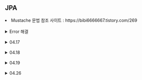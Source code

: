 <h2>JPA</h2>
<li>Mustache 문법 참조 사이트 : https://bibi6666667.tistory.com/269</li>
<br>
<details>
  <summary>
    Error 해결
  </summary>
  <ul dir="auto">
  <li>Name for argument of type Error</li>
  <ol>
    <li>Parameter를 처리하는 BoardVo 객체 이용</li>
    insert(BoardVo vo) {}
    <li>insert(@RequestParam("title") String title,</li>
    @RequestParam("title") String content) {}
    
  </ol>
    
</details>

<br>
<details>
  <summary>
    04.17
  </summary>
  <ul dir="auto">
    <br>
    
    jpql (sql문 사용)
    queryDSL (jsql에서 좀 더 발전)

    Model 값 출력
     ${} : EL
     <c:forEach> : JSTL -> for 문 대신 처리 class
     자주쓰는 명령어를 tag로 바꾼,
    
    Controller
      model.addAttribute("name", "shin" );
      return "view"  // view.jsp에 전달
      
    view.jsp  ->
      <% =model.getAttribute("name") %>  // java 문법 꺼낼 때
      ${ name }

    -----------------------
    bean : instance static (static = 한 개만 가능)
    
    Class car { } class : car</ul>
    
    static - compile시 미리 생성

    
    Reference type
      Car myCar = new Car();  // heap (tree)
      instance : myCar

    
    Primitive type
      int num = 3;     // stack : 메모리에서 일부만 동작
      instance : num   // 
</details>
<br>
<details>
  <summary>
    04.18
  </summary>
  <ul dir="auto">
    <br>

    Spring      <->        jap        <->              h2 db
                           orm
                           java 문법(class 사용)
                           .save(boardVo) - (insert)
                           sql -> (대신) JPQL or QueryDSL
                           
    {{ }} = model.getAttribute                       

    a href & from tag = GetMapping
    reqmap 대신 rest (하나의 주소를 method를 바꿔서 다른일을 하게끔 : CRUD)

    form tag안 input type들을 request
    name 안의 변수를(name="title") Controller에 전송
    submit 누르면 action의 주소로 이동

    POST로 적으면 F12 payload에 form data (입력한 데이터가 담겨서 전송)

    ---------------------------

    Regacy = 변수로 받아짐
    Boot   = 객체로 받는 형태로 바뀜 (Dto = Vo)

    ---------------------------

                         entity가 생성&실행 ->  h2 create table 수행

                        class(vo)       class(entity)        jpa
    write.mustache  ->  articleDto  ->  Article       ->                 ->       h2
    title               title           id                 .save()               Article table
    content             content         title               (INSERT)
                                        content


    -----------------------------------

    정보 전달법
      POST 방식 From Data    : /articles/Write
      Get  방식 QueryStirng  : /articles?id=1  (데이터가 QS에 담김)
               PathVariable : /articles/1  -> REST에서 사용 하는 GET 방식

    
    /*
    자료를 하나씩 채우는 형식
    ArrayList 사이즈가 0이됨
    
    List<MenuVo> menuList = new ArrayList<>();
    if(menuList.size() == 0 ) // 자료가 없으면
    while 문 돌리면서 조회..?
    
    
    
    MenuVo  menuVo = null;
     menuVo = new MenuVo(1, '');
    if(menuVo == null) // 조회한 자료가 없으면
    
    
    한 개만 조회했으니 orElse
    */
    
    
</details>
<br>
<details>
  <summary>
    04.19
  </summary>
  <ul dir="auto">
    <br>
    <li>Spring 공홈 JPA 참조 사이트 : https://spring.io/projects/spring-data-jpa#samples</li>

    persist 영속 : entity를 .save 명령으로 insert

    hibernate에서 orm을 지원/사용
    ORM = java class db 연결

    -----------------------------------------------------

    				                                  @Entity               h2 db table
    write.mustache   ->    ArticleDto    ->    Article         ->   Article
    title                  title               id(번호자동증가)
    content                content             title 
                                               content
    
    
    
    p197 ~ 변경 수정, 삭제
    
    		                   vo		                @Entity               h2 db table
    write.mustache   ->    ArticleForm    ->    Article         ->    Article
    title                  id                   id(번호자동증가)
    content                content              title 
                           title                content
                                                getter/setter

    teg -> 이미지로 = view rendering

    -----------------------------------------------------------

    REST API

    페이지 이동 x --> view가 다함(html js, mustache) CRUD
     결과 data만 client에 내려보내는 형식
      data(json{대표}, xml, html, csv) --> server 기능만 하게끔.
         html + js => 서버 데이터 요청
         이 데이터는 json/xml으로 내려옴 
          -> 1. js(XHR: XMLHttpRequest)로 불러옴 (옛날 방식 - 개념만 알고)
             2. $.ajax() -> jquery 사용 (읽을 줄 알아야함) 
             3. axios
             4. fetch()
         

    /Board
    method
    GET    ->   @GetMapping("/Board")     -->  select
    GET    ->   @GetMapping("/Board/2")   -->  selecct where
    POST   ->   @PostMapping("/Board")    -->  insert
    
    -------------------------------------------------------------
    
    PUT    ->   @PutMapping("/Board")     -->  update (전체) where
    PATCH  ->   @PatchMapping("/Board")   -->  update (부분) where
    DELET  ->   @DeleteMapping("/Board")  -->  delete where 





    /Board/WriteForm --> 예전
    입력받으면 return해서 mus에 보내거나 jsp로 보냄
    페이지 이동을 cont가 담당
    
</details>
<br>
<details>
  <summary>
    04.26
  </summary>
  <ul dir="auto">
    <br>

    content-type : text/html;charset=UTF-8  = mime type
    -> appli proper에서 강제 encoding 설정을 통해 따로 기입 안해도 OK
  
    input type : submit event 발생 (submitter)
    
    ----------------------------------
    Rest Api
    
    모든 Api가 Rest일 때
    Restful API
    
    Application Properties
    # src/main/resources/data.sql을 기초 데이터로 사용하겠다
    spring.jpa.defer-datasource-initialization=true

    ------------------------------------

    1. Name for argument of type 에러 해결 -> 이클립스 설정으로 작동(소스 변경 안해도 ㄱㅊ)
      1) java.lang.IllegalArgumentException: Name for argument of type [java.lang.Long] not             specified, and parameter name information not available via reflection. 
           Ensure that the compiler uses the '-parameters' flag.
    
    
      // 에러 : Name for argument of type 
      // Project properties -> Java compiler -> enable/check "Project specific settings"
      //  -> enable/check "Store information about method parameters(usable via reflection)"
    
    
    2. Parameter 처리하는 BoardVo 객체 이용
       insert(BoardVo vo) {}
    
    
    3. @RequestParam("title")  Srtring title,
       @@RequestParam("title") Srtring content) {}
    
    
    =========================================================
    
    
    Spring 부품들을 class로 만듦
    이 class들이 역할에 따라 @을 갖고 있음
    @Component를 상속받아서 하위가 만들어짐
      @Cont
      @Service
      @Repository  --> 현재 interface로만 만들어져 있음 (@ x)
      @Mapper
    
    
    <Spring Legacy>   Service
    
                        비즈니스 로직          data 관련
                        db와 무관
    PT 계층(Layer)   ->  서비스 계층    ->      repository         ->   mybatis   ->  oracle
    @Controller
    Controller          service             dao(mapper.java)
                        serviceImpl         daoImpl
    
    RestController                          articleRepository
    

    -----------------------------
    
    /*
    50씩 증가하는 시퀀스 삭제
    drop sequence article_seq
    
    
    <?>
    type을 컴파일 할 때 결정
    뒤에서 못 바꿈
    
    이런 형태의 코딩을 가능하게 해야 t 사용 가능
    
    실행할때 compie이 가능하게 끔 설정
    
    lazy
    컴파일 시 결정이 아닌 실행할 때 type 결정
    */
    
    
